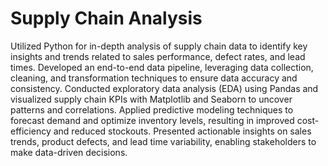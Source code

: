 # Supply Chain Analysis
Utilized Python for in-depth analysis of supply chain data to identify key insights and trends related to sales performance, defect rates, and lead times. Developed an end-to-end data pipeline, leveraging data collection, cleaning, and transformation techniques to ensure data accuracy and consistency. Conducted exploratory data analysis (EDA) using Pandas and visualized supply chain KPIs with Matplotlib and Seaborn to uncover patterns and correlations. Applied predictive modeling techniques to forecast demand and optimize inventory levels, resulting in improved cost-efficiency and reduced stockouts. Presented actionable insights on sales trends, product defects, and lead time variability, enabling stakeholders to make data-driven decisions.
